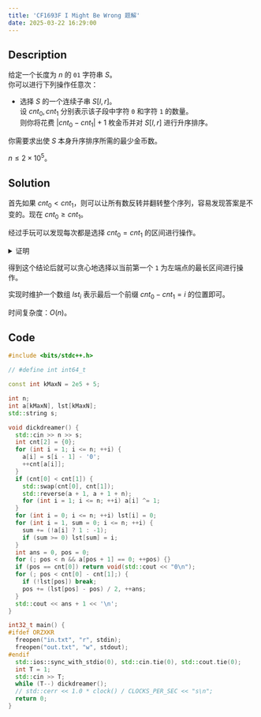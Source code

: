 ```yaml
---
title: 'CF1693F I Might Be Wrong 题解'
date: 2025-03-22 16:29:00
---
```


## Description

给定一个长度为 $n$ 的 `01` 字符串 $S$。  
你可以进行下列操作任意次：

- 选择 $S$ 的一个连续子串 $S[l,r]$。  
设 $cnt_0,cnt_1$ 分别表示该子段中字符 `0` 和字符 `1` 的数量。  
则你将花费 $|cnt_0-cnt_1|+1$ 枚金币并对 $S[l,r]$ 进行升序排序。

你需要求出使 $S$ 本身升序排序所需的最少金币数。

$n\leq 2\times 10^5$。

## Solution

首先如果 $cnt_0<cnt_1$，则可以让所有数反转并翻转整个序列，容易发现答案是不变的。现在 $cnt_0\geq cnt_1$。

经过手玩可以发现每次都是选择 $cnt_0=cnt_1$ 的区间进行操作。

<details>
<summary>证明</summary>

设 $d=cnt_0-cnt_1$，现在需要证明可以通过不超过 $d+1$ 次 $cnt_0=cnt_1$ 操作将整个序列排序。

如果 $a_1=0$，则把第一个数删掉后可归纳为 $d-1$ 的问题。

如果 $a_1=1$，由于 $cnt_0>cnt_1$，所以必然存在一个前缀使得其 $0$ 和 $1$ 的个数相等，操作这个前缀并把第一个 $0$ 删掉也可归纳为 $d-1$ 的问题。

</details>

得到这个结论后就可以贪心地选择以当前第一个 `1` 为左端点的最长区间进行操作。

实现时维护一个数组 $lst_i$ 表示最后一个前缀 $cnt_0-cnt_1=i$ 的位置即可。

时间复杂度：$O(n)$。

## Code

```cpp
#include <bits/stdc++.h>

// #define int int64_t

const int kMaxN = 2e5 + 5;

int n;
int a[kMaxN], lst[kMaxN];
std::string s;

void dickdreamer() {
  std::cin >> n >> s;
  int cnt[2] = {0};
  for (int i = 1; i <= n; ++i) {
    a[i] = s[i - 1] - '0';
    ++cnt[a[i]];
  }
  if (cnt[0] < cnt[1]) {
    std::swap(cnt[0], cnt[1]);
    std::reverse(a + 1, a + 1 + n);
    for (int i = 1; i <= n; ++i) a[i] ^= 1;
  }
  for (int i = 0; i <= n; ++i) lst[i] = 0;
  for (int i = 1, sum = 0; i <= n; ++i) {
    sum += (!a[i] ? 1 : -1);
    if (sum >= 0) lst[sum] = i;
  }
  int ans = 0, pos = 0;
  for (; pos < n && a[pos + 1] == 0; ++pos) {}
  if (pos == cnt[0]) return void(std::cout << "0\n");
  for (; pos < cnt[0] - cnt[1];) {
    if (!lst[pos]) break;
    pos += (lst[pos] - pos) / 2, ++ans;
  }
  std::cout << ans + 1 << '\n';
}

int32_t main() {
#ifdef ORZXKR
  freopen("in.txt", "r", stdin);
  freopen("out.txt", "w", stdout);
#endif
  std::ios::sync_with_stdio(0), std::cin.tie(0), std::cout.tie(0);
  int T = 1;
  std::cin >> T;
  while (T--) dickdreamer();
  // std::cerr << 1.0 * clock() / CLOCKS_PER_SEC << "s\n";
  return 0;
}
```
